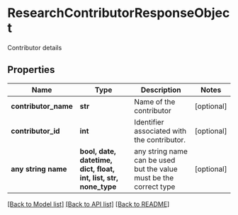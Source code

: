 # ResearchContributorResponseObject

Contributor details

## Properties
Name | Type | Description | Notes
------------ | ------------- | ------------- | -------------
**contributor_name** | **str** | Name of the contributor | [optional] 
**contributor_id** | **int** | Identifier associated with the contributor. | [optional] 
**any string name** | **bool, date, datetime, dict, float, int, list, str, none_type** | any string name can be used but the value must be the correct type | [optional]

[[Back to Model list]](../README.md#documentation-for-models) [[Back to API list]](../README.md#documentation-for-api-endpoints) [[Back to README]](../README.md)


